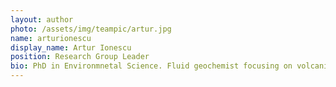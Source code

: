 ```yaml
---
layout: author
photo: /assets/img/teampic/artur.jpg 
name: arturionescu
display_name: Artur Ionescu
position: Research Group Leader
bio: PhD in Environmnetal Science. Fluid geochemist focusing on volcanic and tectonic regions. Resercher at the Babes-Bolyai University, Cluj-Napoca, Romania. Applying a holistic approach on research.
---
```

